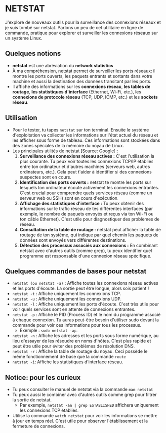 # NETSTAT

J'explore de nouveaux outils pour la surveillance des connexions réseaux et je suis tombé sur netstat.
Parlons un peu de cet utilitaire en ligne de commande, pratique pour explorer et surveiller les connexions réseaux sur un système Linux.

## Quelques notions

- **netstat** est une abréviation du **network statistics**
- À ma compréhension, netstat permet de surveiller les ports réseaux: il montre les ports ouverts, les paquets entrants et sortants dans votre machine et aussi la destination des données transitant par les ports.
- Il affiche des informations sur les **connexions réseau**, **les tables de routage**, **les statistiques d'interface** (Ethernet, Wi-Fi, etc.), les **connexions de protocole réseau** (TCP, UDP, ICMP, etc.) et les **sockets réseau**.

## Utilisation

- Pour le tester, tu tapes `netstat` sur ton terminal. Ensuite le système d'exploitation va collecter les informations sur l'état actuel du réseau et les afficher sous forme de tableau. Ces informations sont stockées dans des zones spéciales de la mémoire du noyau de Linux.
- Les principales utilités de netstat [Source: Google] :
  1. **Surveillance des connexions réseau actives :** C'est l'utilisation la plus courante. Tu peux voir toutes les connexions TCP/IP établies entre ton ordinateur et d'autres machines (serveurs web, autres ordinateurs, etc.). Cela peut t'aider à identifier si des connexions suspectes sont en cours.
  2. **Identification des ports ouverts :** netstat te montre les ports sur lesquels ton ordinateur écoute activement les connexions entrantes. C'est crucial pour comprendre quels services réseau (comme un serveur web ou SSH) sont en cours d'exécution.
  3. **Affichage des statistiques d'interface :** Tu peux obtenir des informations sur le trafic réseau de tes différentes interfaces (par exemple, le nombre de paquets envoyés et reçus via ton Wi-Fi ou ton câble Ethernet). C'est utile pour diagnostiquer des problèmes de réseau.
  4. **Consultation de la table de routage :** netstat peut afficher la table de routage de ton système, qui indique par quel chemin les paquets de données sont envoyés vers différentes destinations.
  5. **Détection des processus associés aux connexions :** En combinant netstat avec d'autres outils (comme grep), tu peux identifier quel programme est responsable d'une connexion réseau spécifique.

## Quelques commandes de bases pour netstat

- `netstat (ou netstat -a)` : Affiche toutes les connexions réseau actives et les ports d'écoute. La sortie peut être longue, alors sois patient !
- `netstat -t` : Affiche uniquement les connexions TCP.
- `netstat -u` : Affiche uniquement les connexions UDP.
- `netstat -l` : Affiche uniquement les ports d'écoute. C'est très utile pour voir quels services sont en attente de connexions entrantes.
- `netstat -p` : Affiche le PID (Process ID) et le nom du programme associé à chaque connexion. Tu auras peut-être besoin d'utiliser sudo devant la commande pour voir ces informations pour tous les processus. 
   - Exemple : `sudo netstat -ap`. 
- `netstat -n` : Affiche les adresses et les ports sous forme numérique, au lieu d'essayer de les résoudre en noms d'hôtes. C'est plus rapide et peut être utile pour éviter des problèmes de résolution DNS.
- `netstat -r` : Affiche la table de routage du noyau. Ceci possède le même fonctionnement de base que la commande `route`
- `netstat -i`: Affiche les statistiques d'interface réseau.

## Notice: pour les curieux 

- Tu peux consulter le manuel de netstat via la commande `man netstat`
- Tu peux aussi le combiner avec d'autres outils comme grep pour filtrer la sortie de netstat. 
  - Par exemple, `netstat -an | grep ESTABLISHED` affichera uniquement les connexions TCP établies.
- Utilise la commande `watch netstat` pour voir les informations se mettre à jour en temps réel. C'est utile pour observer l'établissement et la fermeture de connexions.
